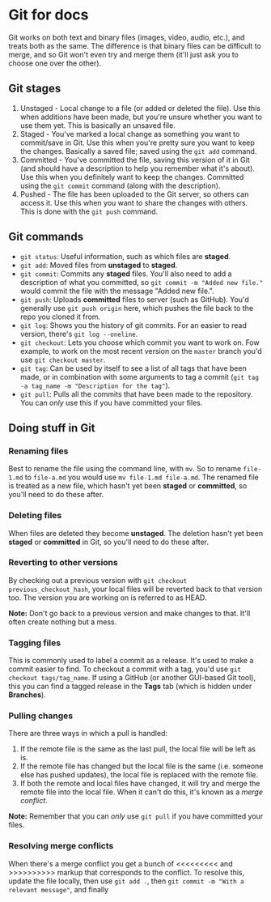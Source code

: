 # Git for docs

Git works on both text and binary files (images, video, audio, etc.), and treats both as the same. The difference is that binary files can be difficult to merge, and so Git won't even try and merge them (it'll just ask you to choose one over the other).

## Git stages
1. Unstaged - Local change to a file (or added or deleted the file). Use this when additions have been made, but you're unsure whether you want to use them yet. This is basically an unsaved file.
2. Staged - You've marked a local change as something you want to commit/save in Git. Use this when you're pretty sure you want to keep the changes. Basically a saved file; saved using the `git add` command.
3. Committed - You've committed the file, saving this version of it in Git (and should have a description to help you remember what it's about). Use this when you definitely want to keep the changes. Committed using the `git commit` command (along with the description).
4. Pushed - The file has been uploaded to the Git server, so others can access it. Use this when you want to share the changes with others. This is done with the `git push` command.

## Git commands
- `git status`: Useful information, such as which files are **staged**.
- `git add`: Moved files from **unstaged** to **staged**.
- `git commit`: Commits any **staged** files. You'll also need to add a description of what you committed, so `git commit -m "Added new file."` would commit the file with the message "Added new file.".
- `git push`: Uploads **committed** files to server (such as GitHub). You'd generally use `git push origin` here, which pushes the file back to the repo you cloned it from.
- `git log`: Shows you the history of git commits. For an easier to read version, there's `git log --oneline`.
- `git checkout`: Lets you choose which commit you want to work on. Fow example, to work on the most recent version on the `master` branch you'd use `git checkout master`.
- `git tag`: Can be used by itself to see a list of all tags that have been made, or in combination with some arguments to tag a commit (`git tag -a tag_name -m "Description for the tag"`).
- `git pull`: Pulls all the commits that have been made to the repository. You can *only* use this if you have committed your files.

## Doing stuff in Git

### Renaming files
Best to rename the file using the command line, with `mv`. So to rename `file-1.md` to `file-a.md` you would use `mv file-1.md file-a.md`. The renamed file is treated as a new file, which hasn't yet been **staged** or **committed**, so you'll need to do these after.

### Deleting files
When files are deleted they become **unstaged**. The deletion hasn't yet been **staged** or **committed** in Git, so you'll need to do these after.

### Reverting to other versions
By checking out a previous version with `git checkout previous_checkout_hash`, your local files will be reverted back to that version too. The version you are working on is referred to as HEAD.

**Note:** Don't go back to a previous version and make changes to that. It'll often create nothing but a mess.

### Tagging files
This is commonly used to label a commit as a release. It's used to make a commit easier to find. To checkout a commit with a tag, you'd use `git checkout tags/tag_name`. If using a GitHub (or another GUI-based Git tool), this you can find a tagged release in the **Tags** tab (which is hidden under **Branches**).

### Pulling changes
There are three ways in which a pull is handled:
1. If the remote file is the same as the last pull, the local file will be left as is.
2. If the remote file has changed but the local file is the same (i.e. someone else has pushed updates), the local file is replaced with the remote file.
3. If both the remote and local files have changed, it will try and merge the remote file into the local file. When it can't do this, it's known as a *merge conflict*.

**Note:** Remember that you can *only* use `git pull` if you have committed your files.

### Resolving merge conflicts
When there's a merge conflict you get a bunch of <<<<<<<<< and >>>>>>>>>> markup that corresponds to the conflict. To resolve this, update the file locally, then use `git add .`, then `git commit -m "With a relevant message"`, and finally 